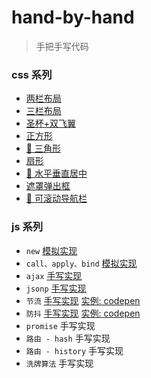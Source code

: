 # hand-by-hand

> 手把手写代码

### css 系列

-   [两栏布局](https://lebronjs.github.io/hand-by-hand/css/两栏布局.html)
-   [三栏布局](https://lebronjs.github.io/hand-by-hand/css/三栏布局.html)
-   [圣杯+双飞翼](https://lebronjs.github.io/hand-by-hand/css/圣杯+双飞翼.html)
-   [正方形](https://lebronjs.github.io/hand-by-hand/css/正方形.html)
-   [📌 三角形](https://lebronjs.github.io/hand-by-hand/css/三角形.html)
-   [扇形](https://lebronjs.github.io/hand-by-hand/css/扇形.html)
-   [📌 水平垂直居中](https://lebronjs.github.io/hand-by-hand/css/水平垂直居中.html)
-   [遮罩弹出框](https://lebronjs.github.io/hand-by-hand/css/弹出框.html)
-   [📌 可滚动导航栏](https://lebronjs.github.io/hand-by-hand/css/导航栏.html)

### js 系列

-   `new` [模拟实现](https://lebronjs.github.io/hand-by-hand/js/_new.js)
-   `call、apply、bind` [模拟实现](https://lebronjs.github.io/hand-by-hand/js/_call_apply_bind.js)
-   `ajax` [手写实现](https://lebronjs.github.io/hand-by-hand/js/_ajax.js)
-   `jsonp` [手写实现](https://lebronjs.github.io/hand-by-hand/js/_jsonp.js)
-   `节流` [手写实现](https://lebronjs.github.io/hand-by-hand/js/_debounce.js) [实例: codepen](https://codepen.io/xuge/pen/NWxdWRx)
-   `防抖` [手写实现](https://lebronjs.github.io/hand-by-hand/js/_throttle_.js) [实例: codepen](https://codepen.io/xuge/pen/LYGbVqB)
-   `promise` 手写实现
-   `路由 - hash` 手写实现
-   `路由 - history` 手写实现
-   `洗牌算法` 手写实现
